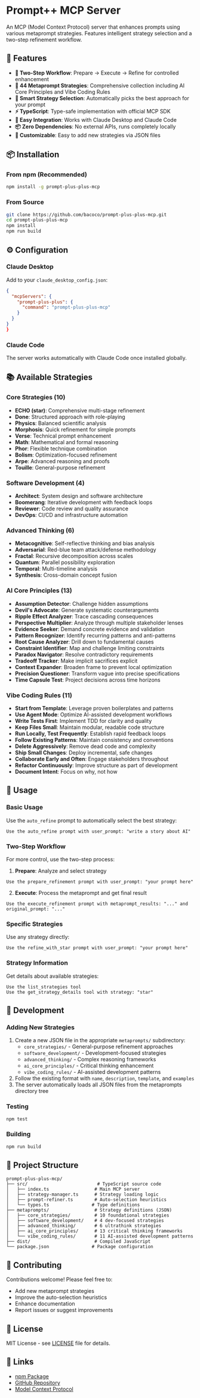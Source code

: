 # Prompt++ MCP Server

An MCP (Model Context Protocol) server that enhances prompts using various metaprompt strategies. Features intelligent strategy selection and a two-step refinement workflow.

## 🚀 Features

- **🎯 Two-Step Workflow**: Prepare → Execute → Refine for controlled enhancement
- **🧠 44 Metaprompt Strategies**: Comprehensive collection including AI Core Principles and Vibe Coding Rules
- **🤖 Smart Strategy Selection**: Automatically picks the best approach for your prompt  
- **⚡ TypeScript**: Type-safe implementation with official MCP SDK
- **🔧 Easy Integration**: Works with Claude Desktop and Claude Code
- **📦 Zero Dependencies**: No external APIs, runs completely locally
- **🎨 Customizable**: Easy to add new strategies via JSON files

## 📦 Installation

### From npm (Recommended)
```bash
npm install -g prompt-plus-plus-mcp
```

### From Source
```bash
git clone https://github.com/bacoco/prompt-plus-plus-mcp.git
cd prompt-plus-plus-mcp
npm install
npm run build
```

## ⚙️ Configuration

### Claude Desktop
Add to your `claude_desktop_config.json`:

```json
{
  "mcpServers": {
    "prompt-plus-plus": {
      "command": "prompt-plus-plus-mcp"
    }
  }
}
}
```

### Claude Code
The server works automatically with Claude Code once installed globally.

## 📚 Available Strategies

### Core Strategies (10)
- **ECHO (star)**: Comprehensive multi-stage refinement
- **Done**: Structured approach with role-playing
- **Physics**: Balanced scientific analysis
- **Morphosis**: Quick refinement for simple prompts
- **Verse**: Technical prompt enhancement
- **Math**: Mathematical and formal reasoning
- **Phor**: Flexible technique combination
- **Bolism**: Optimization-focused refinement
- **Arpe**: Advanced reasoning and proofs
- **Touille**: General-purpose refinement

### Software Development (4)
- **Architect**: System design and software architecture
- **Boomerang**: Iterative development with feedback loops
- **Reviewer**: Code review and quality assurance
- **DevOps**: CI/CD and infrastructure automation

### Advanced Thinking (6)
- **Metacognitive**: Self-reflective thinking and bias analysis
- **Adversarial**: Red-blue team attack/defense methodology
- **Fractal**: Recursive decomposition across scales
- **Quantum**: Parallel possibility exploration
- **Temporal**: Multi-timeline analysis
- **Synthesis**: Cross-domain concept fusion

### AI Core Principles (13)
- **Assumption Detector**: Challenge hidden assumptions
- **Devil's Advocate**: Generate systematic counterarguments
- **Ripple Effect Analyzer**: Trace cascading consequences
- **Perspective Multiplier**: Analyze through multiple stakeholder lenses
- **Evidence Seeker**: Demand concrete evidence and validation
- **Pattern Recognizer**: Identify recurring patterns and anti-patterns
- **Root Cause Analyzer**: Drill down to fundamental causes
- **Constraint Identifier**: Map and challenge limiting constraints
- **Paradox Navigator**: Resolve contradictory requirements
- **Tradeoff Tracker**: Make implicit sacrifices explicit
- **Context Expander**: Broaden frame to prevent local optimization
- **Precision Questioner**: Transform vague into precise specifications
- **Time Capsule Test**: Project decisions across time horizons

### Vibe Coding Rules (11)
- **Start from Template**: Leverage proven boilerplates and patterns
- **Use Agent Mode**: Optimize AI-assisted development workflows
- **Write Tests First**: Implement TDD for clarity and quality
- **Keep Files Small**: Maintain modular, readable code structure
- **Run Locally, Test Frequently**: Establish rapid feedback loops
- **Follow Existing Patterns**: Maintain consistency and conventions
- **Delete Aggressively**: Remove dead code and complexity
- **Ship Small Changes**: Deploy incremental, safe changes
- **Collaborate Early and Often**: Engage stakeholders throughout
- **Refactor Continuously**: Improve structure as part of development
- **Document Intent**: Focus on why, not how

## 🎯 Usage

### Basic Usage
Use the `auto_refine` prompt to automatically select the best strategy:

```
Use the auto_refine prompt with user_prompt: "write a story about AI"
```

### Two-Step Workflow
For more control, use the two-step process:

1. **Prepare**: Analyze and select strategy
```
Use the prepare_refinement prompt with user_prompt: "your prompt here"
```

2. **Execute**: Process the metaprompt and get final result
```
Use the execute_refinement prompt with metaprompt_results: "..." and original_prompt: "..."
```

### Specific Strategies
Use any strategy directly:

```
Use the refine_with_star prompt with user_prompt: "your prompt here"
```

### Strategy Information
Get details about available strategies:

```
Use the list_strategies tool
Use the get_strategy_details tool with strategy: "star"
```

## 🔧 Development

### Adding New Strategies
1. Create a new JSON file in the appropriate `metaprompts/` subdirectory:
   - `core_strategies/` - General-purpose refinement approaches
   - `software_development/` - Development-focused strategies  
   - `advanced_thinking/` - Complex reasoning frameworks
   - `ai_core_principles/` - Critical thinking enhancement
   - `vibe_coding_rules/` - AI-assisted development patterns
2. Follow the existing format with `name`, `description`, `template`, and `examples`
3. The server automatically loads all JSON files from the metaprompts directory tree

### Testing
```bash
npm test
```

### Building
```bash
npm run build
```

## 📁 Project Structure

```
prompt-plus-plus-mcp/
├── src/                          # TypeScript source code
│   ├── index.ts                 # Main MCP server
│   ├── strategy-manager.ts      # Strategy loading logic
│   ├── prompt-refiner.ts        # Auto-selection heuristics
│   └── types.ts                # Type definitions
├── metaprompts/                 # Strategy definitions (JSON)
│   ├── core_strategies/         # 10 foundational strategies
│   ├── software_development/    # 4 dev-focused strategies
│   ├── advanced_thinking/       # 6 ultrathink strategies
│   ├── ai_core_principles/      # 13 critical thinking frameworks
│   └── vibe_coding_rules/       # 11 AI-assisted development patterns
├── dist/                        # Compiled JavaScript
└── package.json                # Package configuration
```

## 🤝 Contributing

Contributions welcome! Please feel free to:
- Add new metaprompt strategies
- Improve the auto-selection heuristics
- Enhance documentation
- Report issues or suggest improvements

## 📄 License

MIT License - see [LICENSE](LICENSE) file for details.

## 🔗 Links

- [npm Package](https://www.npmjs.com/package/prompt-plus-plus-mcp)
- [GitHub Repository](https://github.com/bacoco/prompt-plus-plus-mcp)
- [Model Context Protocol](https://modelcontextprotocol.io/)